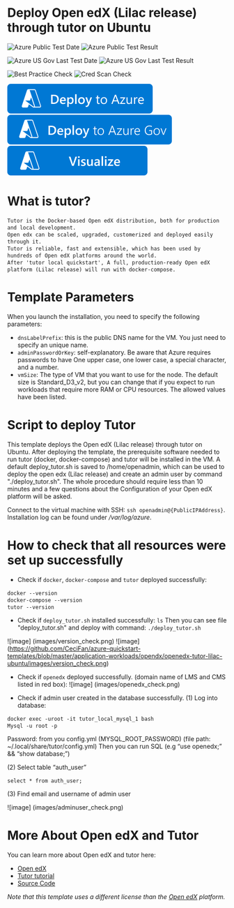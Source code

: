 # Deploy Open edX (Lilac release) through tutor on Ubuntu

![Azure Public Test Date](https://azurequickstartsservice.blob.core.windows.net/badges/application-workloads/opendx/openedx-devstack-ubuntu/PublicLastTestDate.svg)
![Azure Public Test Result](https://azurequickstartsservice.blob.core.windows.net/badges/application-workloads/opendx/openedx-devstack-ubuntu/PublicDeployment.svg)

![Azure US Gov Last Test Date](https://azurequickstartsservice.blob.core.windows.net/badges/application-workloads/opendx/openedx-devstack-ubuntu/FairfaxLastTestDate.svg)
![Azure US Gov Last Test Result](https://azurequickstartsservice.blob.core.windows.net/badges/application-workloads/opendx/openedx-devstack-ubuntu/FairfaxDeployment.svg)

![Best Practice Check](https://azurequickstartsservice.blob.core.windows.net/badges/application-workloads/opendx/openedx-devstack-ubuntu/BestPracticeResult.svg)
![Cred Scan Check](https://azurequickstartsservice.blob.core.windows.net/badges/application-workloads/opendx/openedx-devstack-ubuntu/CredScanResult.svg)

[![Deploy To Azure](https://raw.githubusercontent.com/Azure/azure-quickstart-templates/master/1-CONTRIBUTION-GUIDE/images/deploytoazure.svg?sanitize=true)](https://portal.azure.com/#create/Microsoft.Template/uri/https%3A%2F%2Fraw.githubusercontent.com%2FAzure%2Fazure-quickstart-templates%2Fmaster%2Fapplication-workloads%2Fopendx%2Fopenedx-devstack-ubuntu%2Fazuredeploy.json)  
[![Deploy To Azure US Gov](https://raw.githubusercontent.com/Azure/azure-quickstart-templates/master/1-CONTRIBUTION-GUIDE/images/deploytoazuregov.svg?sanitize=true)](https://portal.azure.us/#create/Microsoft.Template/uri/https%3A%2F%2Fraw.githubusercontent.com%2FAzure%2Fazure-quickstart-templates%2Fmaster%2Fapplication-workloads%2Fopendx%2Fopenedx-devstack-ubuntu%2Fazuredeploy.json)
[![Visualize](https://raw.githubusercontent.com/Azure/azure-quickstart-templates/master/1-CONTRIBUTION-GUIDE/images/visualizebutton.svg?sanitize=true)](http://armviz.io/#/?load=https%3A%2F%2Fraw.githubusercontent.com%2FAzure%2Fazure-quickstart-templates%2Fmaster%2Fapplication-workloads%2Fopendx%2Fopenedx-devstack-ubuntu%2Fazuredeploy.json)

# What is tutor?

```
Tutor is the Docker-based Open edX distribution, both for production and local development. 
Open edx can be scaled, upgraded, customerized and deployed easily through it. 
Tutor is reliable, fast and extensible, which has been used by hundreds of Open edX platforms around the world.
After 'tutor local quickstart', A full, production-ready Open edX platform (Lilac release) will run with docker-compose.
```
# Template Parameters

When you launch the installation, you need to specify the following parameters:

* `dnsLabelPrefix`: this is the public DNS name for the VM. You just need to specify an unique name.
* `adminPasswordOrKey`: self-explanatory. Be aware that Azure requires passwords to have One upper case, one lower case, a special character, and a number.
* `vmSize`: The type of VM that you want to use for the node. The default size is Standard_D3_v2, but you can change that if you expect to run workloads that require more RAM or CPU resources. The allowed values have been listed.

# Script to deploy Tutor

This template deploys the Open edX (Lilac release) through tutor on Ubuntu. After deploying the template, the prerequisite software needed to run tutor (docker, docker-compose) and tutor will be installed in the VM.
A default deploy_tutor.sh is saved to /home/openadmin, which can be used to deploy the open edx (Lilac release) and create an admin user by command "./deploy_tutor.sh". The whole procedure should require less than 10 minutes and a few questions about the Configuration of your Open edX platform will be asked. 

Connect to the virtual machine with SSH: `ssh openadmin@{PublicIPAddress}`. Installation log can be found under */var/log/azure*.

# How to check that all resources were set up successfully
* Check if `docker`, `docker-compose` and `tutor` deployed successfully:
```
docker --version 
docker-compose --version 
tutor --version
```

* Check if `deploy_tutor.sh` installed successfully:
`ls`
Then you can see file "deploy_tutor.sh" and deploy with command:
`./deploy_tutor.sh`

![image] (images/version_check.png)
![image] (https://github.com/CeciFan/azure-quickstart-templates/blob/master/application-workloads/opendx/openedx-tutor-lilac-ubuntu/images/version_check.png)

* Check if `openedx` deployed successfully. (domain name of LMS and CMS listed in red box):
![image] (images/openedx_check.png)

* Check if admin user created in the database successfully.
(1) Log into database:
```
docker exec -uroot -it tutor_local_mysql_1 bash
Mysql -u root -p

```
Password: from you config.yml (MYSQL_ROOT_PASSWORD) 
(file path: ~/.local/share/tutor/config.yml)
Then you can run SQL (e.g “use openedx;” && “show database;”)

(2) Select table “auth_user”

```
select * from auth_user;
```
(3) Find email and username of admin user

![image] (images/adminuser_check.png)


# More About Open edX and Tutor

You can learn more about Open edX and tutor here:
- [Open edX](https://open.edx.org)
- [Tutor tutorial](https://docs.tutor.overhang.io/)
- [Source Code](https://github.com/edx/edx-platform)

*Note that this template uses a different license than the [Open edX](https://github.com/edx/edx-platform/blob/master/LICENSE) platform.*


